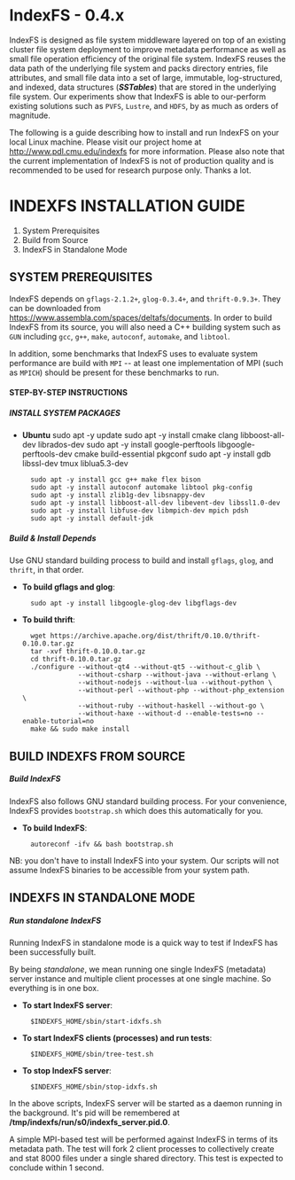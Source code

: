 IndexFS - 0.4.x
===============

IndexFS is designed as file system middleware layered on top of an
existing cluster file system deployment to improve metadata performance
as well as small file operation efficiency of the original file system.
IndexFS reuses the data path of the underlying file system and packs
directory entries, file attributes, and small file data into a set of
large, immutable, log-structured, and indexed, data structures
(**_SSTables_**) that are stored in the underlying file system. Our
experiments show that IndexFS is able to our-perform existing solutions
such as `PVFS`, `Lustre`, and `HDFS`, by as much as orders of magnitude.

The following is a guide describing how to install and run IndexFS on
your local Linux machine. Please visit our project home at
http://www.pdl.cmu.edu/indexfs for more information. Please also note that
the current implementation of IndexFS is not of production quality
and is recommended to be used for research purpose only. Thanks a lot.

INDEXFS INSTALLATION GUIDE
==========================

1. System Prerequisites
2. Build from Source
3. IndexFS in Standalone Mode

SYSTEM PREREQUISITES
--------------------

IndexFS depends on `gflags-2.1.2+`, `glog-0.3.4+`, and `thrift-0.9.3+`.
They can be downloaded from https://www.assembla.com/spaces/deltafs/documents.
In order to build IndexFS from its source, you will also need a C++
building system such as `GUN` including `gcc`, `g++`, `make`,
`autoconf`, `automake`, and `libtool`.

In addition, some benchmarks that IndexFS uses to evaluate system
performance are build with `MPI` -- at least one implementation of MPI
(such as `MPICH`) should be present for these benchmarks to run.

#### STEP-BY-STEP INSTRUCTIONS

##### INSTALL SYSTEM PACKAGES

* **Ubuntu**
        sudo apt -y update
        sudo apt -y install cmake clang libboost-all-dev librados-dev
        sudo apt -y install google-perftools libgoogle-perftools-dev cmake build-essential pkgconf
        sudo apt -y install gdb libssl-dev tmux liblua5.3-dev
        
        sudo apt -y install gcc g++ make flex bison
        sudo apt -y install autoconf automake libtool pkg-config
        sudo apt -y install zlib1g-dev libsnappy-dev
        sudo apt -y install libboost-all-dev libevent-dev libssl1.0-dev
        sudo apt -y install libfuse-dev libmpich-dev mpich pdsh
        sudo apt -y install default-jdk

##### Build & Install Depends

Use GNU standard building process to build and install `gflags`,
`glog`, and `thrift`, in that order.

* **To build gflags and glog**:

        sudo apt -y install libgoogle-glog-dev libgflags-dev
        
* **To build thrift**:

        wget https://archive.apache.org/dist/thrift/0.10.0/thrift-0.10.0.tar.gz
        tar -xvf thrift-0.10.0.tar.gz
        cd thrift-0.10.0.tar.gz
        ./configure --without-qt4 --without-qt5 --without-c_glib \
                    --without-csharp --without-java --without-erlang \
                    --without-nodejs --without-lua --without-python \
                    --without-perl --without-php --without-php_extension  \
                    --without-ruby --without-haskell --without-go \
                    --without-haxe --without-d --enable-tests=no --enable-tutorial=no
        make && sudo make install

BUILD INDEXFS FROM SOURCE
-------------------------

##### Build IndexFS

IndexFS also follows GNU standard building process. For your
convenience, IndexFS provides `bootstrap.sh` which does this
automatically for you.

* **To build IndexFS**:
  
        autoreconf -ifv && bash bootstrap.sh

NB: you don't have to install IndexFS into your system. Our scripts
will not assume IndexFS binaries to be accessible from your system path.

INDEXFS IN STANDALONE MODE
--------------------------

##### Run standalone IndexFS

Running IndexFS in standalone mode is a quick way to test if IndexFS
has been successfully built.

By being _standalone_, we mean running one single IndexFS (metadata)
server instance and multiple client processes at one single machine.
So everything is in one box.

* **To start IndexFS server**:

        $INDEXFS_HOME/sbin/start-idxfs.sh

* **To start IndexFS clients (processes) and run tests**:

        $INDEXFS_HOME/sbin/tree-test.sh

* **To stop IndexFS server**:

        $INDEXFS_HOME/sbin/stop-idxfs.sh

In the above scripts, IndexFS server will be started as a daemon
running in the background. It's pid will be remembered at
**/tmp/indexfs/run/s0/indexfs_server.pid.0**.

A simple MPI-based test will be performed against IndexFS in terms of
its metadata path. The test will fork 2 client processes to
collectively create and stat 8000 files under a single shared
directory. This test is expected to conclude within 1 second.

